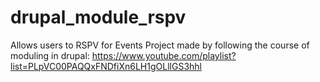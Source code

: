 # drupal_module_rspv
Allows users to RSPV for Events
Project made by following the course of moduling in drupal: https://www.youtube.com/playlist?list=PLpVC00PAQQxFNDfiXn6LH1gOLllGS3hhl

